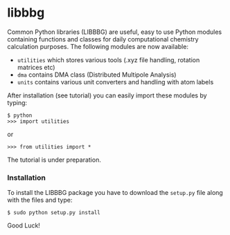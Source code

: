 libbbg
======

Common Python libraries (LIBBBG) are useful, easy to use Python modules containing functions and classes 
for daily computational chemistry calculation purposes. The following modules are now available:

 - `utilities` which stores various tools (.xyz file handling, rotation matrices etc)
 - `dma` contains DMA class (Distributed Multipole Analysis)
 - `units` contains various unit converters and handling with atom labels

After installation (see tutorial) you can easily import these modules by typing:

```
$ python
>>> import utilities
```
or 
```
>>> from utilities import *
```

The tutorial is under preparation.

### Installation ###

To install the LIBBBG package you have to download the `setup.py` file along with the files and type:

```
$ sudo python setup.py install
```

Good Luck!
